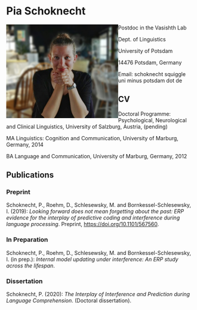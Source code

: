 # Pia Schoknecht 

  <img align="left" width="300" src="images/pic_small.jpg">

  Postdoc in the Vasishth Lab
  
  Dept. of Linguistics
  
  University of Potsdam
  
  14476 Potsdam, Germany
  
  Email: schoknecht squiggle uni minus potsdam dot de 
  
  
  

## CV
Doctoral Programme: Psychological, Neurological and Clinical Linguistics, University of Salzburg, Austria, (pending)

MA Linguistics: Cognition and Communication, University of Marburg, Germany, 2014

BA Language and Communication, University of Marburg, Germany, 2012


## Publications

### Preprint
Schoknecht, P., Roehm, D., Schlesewsky, M. and Bornkessel-Schlesewsky, I. (2019): *Looking forward does not mean forgetting about the past: ERP evidence for the interplay of predictive coding and interference during language processing*. Preprint, https://doi.org/10.1101/567560.

### In Preparation
Schoknecht, P., Roehm, D., Schlesewsky, M. and Bornkessel-Schlesewsky, I. (in prep.): *Internal model updating under interference: An ERP study across the lifespan*.

### Dissertation
Schoknecht, P. (2020): *The Interplay of Interference and Prediction during Language Comprehension*. (Doctoral dissertation).
